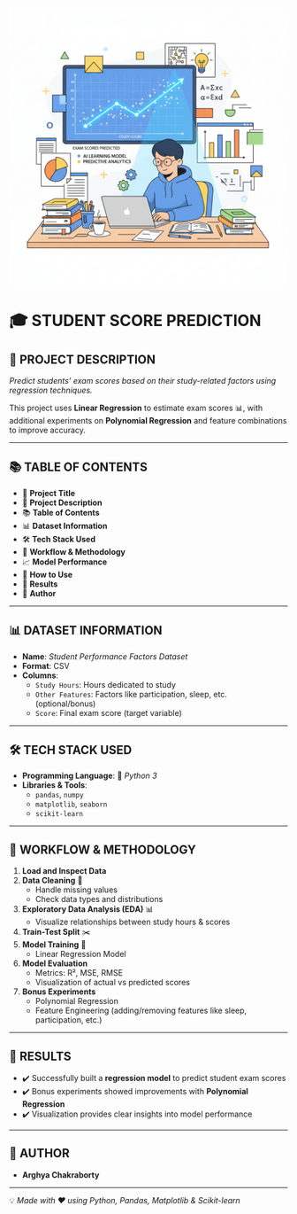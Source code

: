 <p align="center">
  <img src="Student.png" alt="Student Score Prediction Output" width="600"/>
</p>

# 🎓 **STUDENT SCORE PREDICTION**

## 🧾 **PROJECT DESCRIPTION**
*Predict students' exam scores based on their study-related factors using regression techniques.*  

This project uses **Linear Regression** to estimate exam scores 📊, with additional experiments on **Polynomial Regression** and feature combinations to improve accuracy.

---

## 📚 **TABLE OF CONTENTS**
- 📌 **Project Title**
- 🧾 **Project Description**
- 📚 **Table of Contents**
- 📊 **Dataset Information**
- 🛠️ **Tech Stack Used**
- 🧠 **Workflow & Methodology**
- 📈 **Model Performance**
- 🧪 **How to Use**
- 🏁 **Results**
- 👥 **Author**

---

## 📊 **DATASET INFORMATION**
- **Name**: *Student Performance Factors Dataset*  
- **Format**: CSV  
- **Columns**:
  - `Study Hours`: Hours dedicated to study  
  - `Other Features`: Factors like participation, sleep, etc. (optional/bonus)  
  - `Score`: Final exam score (target variable)  

---

## 🛠️ **TECH STACK USED**
- **Programming Language**: 🐍 *Python 3*  
- **Libraries & Tools**:
  - `pandas`, `numpy`  
  - `matplotlib`, `seaborn`  
  - `scikit-learn`  

---

## 🧠 **WORKFLOW & METHODOLOGY**
1. **Load and Inspect Data**  
2. **Data Cleaning** 🧹  
   - Handle missing values  
   - Check data types and distributions  
3. **Exploratory Data Analysis (EDA)** 📊  
   - Visualize relationships between study hours & scores  
4. **Train-Test Split** ✂️  
5. **Model Training** 🤖  
   - Linear Regression Model  
6. **Model Evaluation**  
   - Metrics: R², MSE, RMSE  
   - Visualization of actual vs predicted scores  
7. **Bonus Experiments**  
   - Polynomial Regression  
   - Feature Engineering (adding/removing features like sleep, participation, etc.)  

---

## 🏁 **RESULTS**
- ✔️ Successfully built a **regression model** to predict student exam scores  
- ✔️ Bonus experiments showed improvements with **Polynomial Regression**  
- ✔️ Visualization provides clear insights into model performance  

---

## 👥 **AUTHOR**
- **Arghya Chakraborty**  

---

💡 *Made with ❤️ using Python, Pandas, Matplotlib & Scikit-learn*
